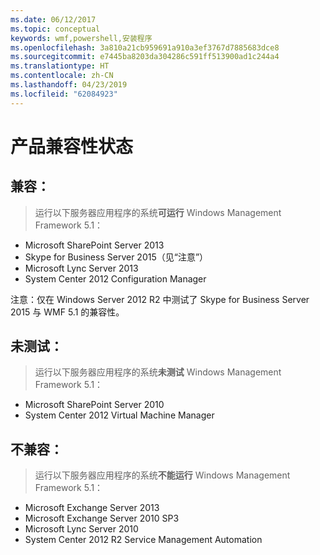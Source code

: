 ```yaml
---
ms.date: 06/12/2017
ms.topic: conceptual
keywords: wmf,powershell,安装程序
ms.openlocfilehash: 3a810a21cb959691a910a3ef3767d7885683dce8
ms.sourcegitcommit: e7445ba8203da304286c591ff513900ad1c244a4
ms.translationtype: HT
ms.contentlocale: zh-CN
ms.lasthandoff: 04/23/2019
ms.locfileid: "62084923"
---
```

# <a name="product-compatibility-status"></a>产品兼容性状态

## <a name="compatible"></a>兼容：
> 运行以下服务器应用程序的系统**可运行** Windows Management Framework 5.1：

- Microsoft SharePoint Server 2013
- Skype for Business Server 2015（见“注意”）
- Microsoft Lync Server 2013
- System Center 2012 Configuration Manager

注意：仅在 Windows Server 2012 R2 中测试了 Skype for Business Server 2015 与 WMF 5.1 的兼容性。

## <a name="not-tested"></a>未测试：
> 运行以下服务器应用程序的系统**未测试** Windows Management Framework 5.1：

- Microsoft SharePoint Server 2010
- System Center 2012 Virtual Machine Manager

## <a name="incompatible"></a>不兼容：
> 运行以下服务器应用程序的系统**不能运行**  Windows Management Framework 5.1：

- Microsoft Exchange Server 2013
- Microsoft Exchange Server 2010 SP3
- Microsoft Lync Server 2010
- System Center 2012 R2 Service Management Automation
